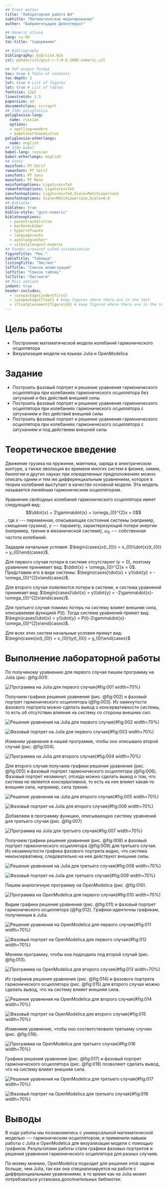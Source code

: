 ```yaml
---
## Front matter
title: "Лабораторная работа №4"
subtitle: "Математическое моделирование"
author: "Байрамгельдыев Довлетмурат"

## Generic otions
lang: ru-RU
toc-title: "Содержание"

## Bibliography
bibliography: bib/cite.bib
csl: pandoc/csl/gost-r-7-0-5-2008-numeric.csl

## Pdf output format
toc: true # Table of contents
toc-depth: 2
lof: true # List of figures
lot: true # List of tables
fontsize: 12pt
linestretch: 1.5
papersize: a4
documentclass: scrreprt
## I18n polyglossia
polyglossia-lang:
  name: russian
  options:
  - spelling=modern
  - babelshorthands=true
polyglossia-otherlangs:
  name: english
## I18n babel
babel-lang: russian
babel-otherlangs: english
## Fonts
mainfont: PT Serif
romanfont: PT Serif
sansfont: PT Sans
monofont: PT Mono
mainfontoptions: Ligatures=TeX
romanfontoptions: Ligatures=TeX
sansfontoptions: Ligatures=TeX,Scale=MatchLowercase
monofontoptions: Scale=MatchLowercase,Scale=0.9
## Biblatex
biblatex: true
biblio-style: "gost-numeric"
biblatexoptions:
  - parentracker=true
  - backend=biber
  - hyperref=auto
  - language=auto
  - autolang=other*
  - citestyle=gost-numeric
## Pandoc-crossref LaTeX customization
figureTitle: "Рис."
tableTitle: "Таблица"
listingTitle: "Листинг"
lofTitle: "Список иллюстраций"
lotTitle: "Список таблиц"
lolTitle: "Листинги"
## Misc options
indent: true
header-includes:
  - \usepackage{indentfirst}
  - \usepackage{float} # keep figures where there are in the text
  - \floatplacement{figure}{H} # keep figures where there are in the text
---
```


# Цель работы

- Построение математической модели колебаний гармонического осциллятора
- Визуализация модели на языках Julia и OpenModelica

# Задание

- Построить фазовый портрет и решение уравнения гармонического осциллятора при колебаниях гармонического осциллятора без затуханий и без действий внешней силы
- Построить фазовый портрет и решение уравнения гармонического осциллятора при колебаниях гармонического осциллятора с затуханием и без действий внешней силы
- Построить фазовый портрет и решение уравнения гармонического осциллятора при колебаниях гармонического осциллятора с затуханием и под действием внешней силы

# Теоретическое введение

Движение грузика на пружинке, маятника, заряда в электрическом контуре, а также эволюция во времени многих систем в физике, химии, биологии и других науках при определенных предположениях можно описать одним и тем же дифференциальным уравнением, которое в теории колебаний выступает в качестве основной модели. Эта модель называется линейным гармоническим осциллятором.

Уравнение свободных колебаний гармонического осциллятора имеет следующий вид: $$\ddot{x} + 2\gamma\dot{x} + \omega_{0}^{2}x = 0$$, где $x$ --- переменная, описывающая состояние системы (например, смещение грузика), $\gamma$ --- параметр, характеризующий потери энергии (например, трение в механической системе), $\omega_{0}$ --- собственная частота колебаний.

Зададим начальные условия: $\begin{cases}x(t_{0}) = x_{0}\\dot{x}(t_{0}) = y_{0}\end{cases}$.

Для первого случая потери в системе отсутствуют ($\gamma = 0$), поэтому уравнение принимает вид: $\ddot{x} + \omega_{0}^{2}x = 0$. Представим его в виде системы: $\begin{cases}\dot{x} = y\\\dot{y} = -\omega_{0}^{2}x\end{cases}$.

Для второго случая появляются потери в системе, и система уравнений принимает вид: $\begin{cases}\dot{x} = y\\\dot{y} = -2\gamma\dot{x}-\omega_{0}^{2}x\end{cases}$.

Для третьего случая помимо потерь на систему влияет внешняя сила, описываемая функцией $P(t)$. Тогда система уравнений примет вид: $\begin{cases}\dot{x} = y\\\dot{y} = P(t)-2\gamma\dot{x}-\omega_{0}^{2}x\end{cases}$.

Для всех этих систем начальные условия примут вид: $\begin{cases}x(t_{0}) = x_{0}\\y(t_{0}) = y_{0}\end{cases}$



# Выполнение лабораторной работы

По полученому уравнению для первого случая пишем программу на Julia (рис. @fig:001).

![Программа на Julia для первого случая](images/codeJ_1.png){#fig:001 width=70%}

Получаем графики решения уравнения (рис. @fig:002) и фазовый портрет гармонического осциллятора (@fig:003). Из замкнутости фазового портрета можно сделать вывод о консервативности системы, то есть об отсутствии влияния на систему со стороны внешних сил.

![Решения уравнения на Julia для первого случая](images/lab4_1_1.png){#fig:002 width=70%}

![Фазовый портрет на Julia для первого случая](images/lab4_1_2.png){#fig:003 width=70%}

Изменим уравнение в нашей программе, чтобы оно описывало второй случай (рис. @fig:004).

![Программа на Julia для второго случая](images/codeJ_2.png){#fig:004 width=70%}

Для второго случая получаем графики решения уравнения (рис. @fig:005) и фазовый портрет гармонического осциллятора (@fig:006). Фазовый портрет незамкнут, отсюда можно сделать вывод о том, что система не является консервативной, то есть на нее влияет какая-то внешняя сила, например, сила трения.

![Решения уравнения на Julia для второго случая](images/lab4_2_1.png){#fig:005 width=70%}

![Фазовый портрет на Julia для второго случая](images/lab4_2_2.png){#fig:006 width=70%}

Добавляем в программу функцию, описывающую систему уравнений для третьего случая (рис. @fig:007)

![Программа на Julia для третьего случая](images/codeJ_3.png){#fig:007 width=70%}

Получаем графики решения уравнения (рис. @fig:008) и фазовый портрет гармонического осциллятора (@fig:009) для третьего случая. Из незамкнутости графика фазового портрета видно, что система неконсервативна, следовательно на нее действуют внешние силы.

![Решения уравнения на Julia для третьего случая](images/lab4_3_1.png){#fig:008 width=70%}

![Фазовый портрет на Julia для третьего случая](images/lab4_3_2.png){#fig:009 width=70%}

Пишем аналогичную программу на OpenModelica (рис. @fig:010).

![Программа на OpenModelica для первого случая](images/codeM_1.png){#fig:010 width=70%}

Видим графики решения уравнения (рис. @fig:011) и фазовый портрет гармонического осциллятора (@fig:012). Графики идентичны графикам, полученным в Julia.

![Решения уравнения на OpenModelica для первого случая](images/lab41_1.png){#fig:011 width=70%}

![Фазовый портрет на OpenModelica для первого случая](images/lab41_2.png){#fig:012 width=70%}

Меняем программу, чтобы она подходила под второй случай (рис. @fig:013).

![Программа на OpenModelica для второго случая](images/codeM_2.png){#fig:013 width=70%}

Из графиков решения уравнения (рис. @fig:014) и фазового портрета гармонического осциллятора (рис. @fig:015) для второго случая можно сделать вывод, что на систему влияет внешняя сила.

![Решения уравнения на OpenModelica для второго случая](images/lab42_1.png){#fig:014 width=70%}

![Фазовый портрет на OpenModelica для второго случая](images/lab42_2.png){#fig:015 width=70%}

Изменяем уравнение, чтобы оно соответствовало третьему случаю (рис. @fig:016).

![Программа на OpenModelica для третьего случая](images/codeM_3.png){#fig:016 width=70%}

Графики решения уравнения (рис. @fig:017) и фазовый портрет гармонического осциллятора (рис. @fig:018) позволяют сделать вывод, что на систему влияет внешняя сила.

![Решения уравнения на OpenModelica для третьего случая](images/lab43_1.png){#fig:017 width=70%}

![Фазовый портрет на OpenModelica для третьего случая](image/lab43_2.png){#fig:018 width=70%}

# Выводы

В ходе работы мы познакомились с универсальной математической моделью --- гармоническим осциллятором, и применили навыки работы с Julia и OpenModelica для визуализации модели с помощью графиков. Результатами работы стали графики фазовых портретов и решения уравнения гармонического осциллятора для разных случаев.

По моему мнению, OpenModelica подходит для решения этой задачи больше, чем Julia, так как она специализируется на работе с дифференциальными уравнениями, в то время как на Julia может потребоваться установка дополнительных библиотек.
